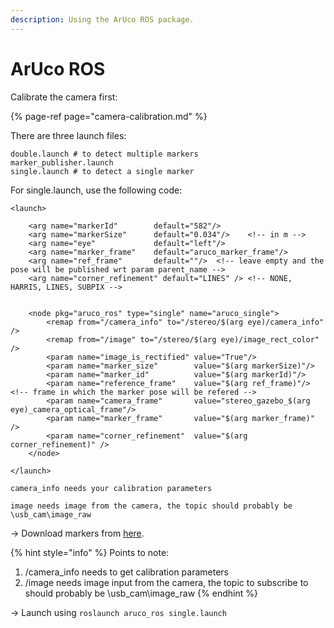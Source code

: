 ```yaml
---
description: Using the ArUco ROS package.
---
```


# ArUco ROS

Calibrate the camera first:

{% page-ref page="camera-calibration.md" %}

There are three launch files:

```text
double.launch # to detect multiple markers
marker_publisher.launch
single.launch # to detect a single marker​
```

For single.launch, use the following code:

```markup
​<launch>

    <arg name="markerId"        default="582"/>
    <arg name="markerSize"      default="0.034"/>    <!-- in m -->
    <arg name="eye"             default="left"/>
    <arg name="marker_frame"    default="aruco_marker_frame"/>
    <arg name="ref_frame"       default=""/>  <!-- leave empty and the pose will be published wrt param parent_name -->
    <arg name="corner_refinement" default="LINES" /> <!-- NONE, HARRIS, LINES, SUBPIX -->


    <node pkg="aruco_ros" type="single" name="aruco_single">
        <remap from="/camera_info" to="/stereo/$(arg eye)/camera_info" />
        <remap from="/image" to="/stereo/$(arg eye)/image_rect_color" />
        <param name="image_is_rectified" value="True"/>
        <param name="marker_size"        value="$(arg markerSize)"/>
        <param name="marker_id"          value="$(arg markerId)"/>
        <param name="reference_frame"    value="$(arg ref_frame)"/>   <!-- frame in which the marker pose will be refered -->
        <param name="camera_frame"       value="stereo_gazebo_$(arg eye)_camera_optical_frame"/>
        <param name="marker_frame"       value="$(arg marker_frame)" />
        <param name="corner_refinement"  value="$(arg corner_refinement)" />
    </node>

</launch>
```

`camera_info needs your calibration parameters`

`image needs image from the camera, the topic should probably be \usb_cam\image_raw`

-&gt; Download markers from [here](https://www.google.com/url?q=https://terpconnect.umd.edu/~jwelsh12/enes100/markergen.html&sa=D&source=hangouts&ust=1527022160359000&usg=AFQjCNHeeX8B02g09bn-HMjGZKdVxfNCKw)​.

{% hint style="info" %}
Points to note:

1. /camera\_info needs to get calibration parameters
2. /image needs image input from the camera, the topic to subscribe to should probably be \usb\_cam\image\_raw
{% endhint %}

-&gt; Launch using `roslaunch aruco_ros single.launch`

